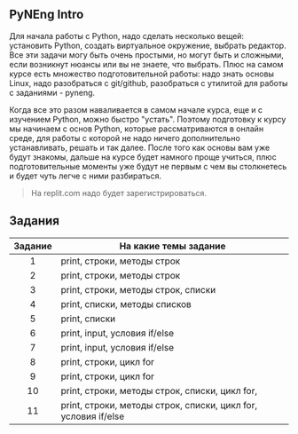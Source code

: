 ## PyNEng Intro

Для начала работы с Python, надо сделать несколько вещей: установить Python,
создать виртуальное окружение, выбрать редактор.  Все эти задачи могу быть
очень простыми, но могут быть и сложными, если возникнут нюансы или вы не
знаете, что выбрать.  Плюс на самом курсе есть множество подготовительной
работы: надо знать основы Linux, надо разобраться с git/github, разобраться с
утилитой для работы с заданиями - pyneng.

Когда все это разом наваливается в самом начале курса, еще и с изучением
Python, можно быстро "устать". Поэтому подготовку к курсу мы начинаем с основ
Python, которые рассматриваются в онлайн среде, для работы с которой не надо
ничего дополнительно устанавливать, решать и так далее.  После того как основы
вам уже будут знакомы, дальше на курсе будет намного проще учиться, плюс
подготовительные моменты уже будут не первым с чем вы столкнетесь и будет чуть
легче с ними разбираться.

> На replit.com надо будет зарегистрироваться.

## Задания

| Задание |      На какие темы задание     |
|:-------:|------------------------------- |
|    1    | print, строки, методы строк |
|    2    | print, строки, методы строк |
|    3    | print, строки, методы строк, списки |
|    4    | print, списки, методы списков |
|    5    | print, списки |
|    6    | print, input, условия if/else |
|    7    | print, input, условия if/else |
|    8    | print, строки, цикл for |
|    9    | print, строки, цикл for |
|   10    | print, строки, методы строк, списки, цикл for, |
|   11    | print, строки, методы строк, списки, цикл for, условия if/else |
